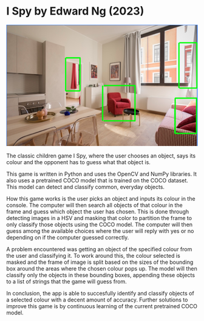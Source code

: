# I Spy by Edward Ng (2023)

![](preview/ispy_1.png)

The classic children game I Spy, where the user chooses an object, says its colour and the opponent has to guess what that object is.

This game is written in Python and uses the OpenCV and NumPy libraries. It also uses a pretrained COCO model that is trained on the COCO dataset. This model
can detect and classify common, everyday objects.

How this game works is the user picks an object and inputs its colour in the console. The computer will then search all objects of that colour in the frame
and guess which object the user has chosen. This is done through detecting images in a HSV and masking that color to partition the frame
to only classify those objects using the COCO model. The computer will then guess among the available choices where the user will reply with yes or no depending
on if the computer guessed correctly.

A problem encountered was getting an object of the specified colour from the user and classifying it. To work around this, the colour selected is masked and
the frame of image is split based on the sizes of the bounding box around the areas where the chosen colour pops up. The model will then classify only the objects 
in these bounding boxes, appending these objects to a list of strings that the game will guess from.

In conclusion, the app is able to succesfully identify and classify objects of a selected colour with a decent amount of accuracy. Further solutions to improve this
game is by continuous learning of the current pretrained COCO model.


